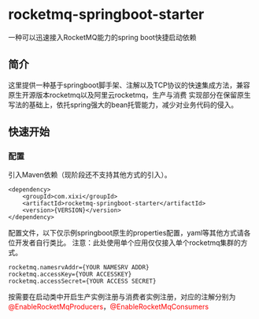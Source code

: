 # rocketmq-springboot-starter
一种可以迅速接入RocketMQ能力的spring boot快捷启动依赖

## 简介
这里提供一种基于springboot脚手架、注解以及TCP协议的快速集成方法，兼容原生开源版本rocketmq以及阿里云rocketmq，生产与消费
实现部分在保留原生写法的基础上，依托spring强大的bean托管能力，减少对业务代码的侵入。

## 快速开始

### 配置
引入Maven依赖（现阶段还不支持其他方式的引入）。
```mxml
<dependency>
    <groupId>com.xixi</groupId>
    <artifactId>rocketmq-springboot-starter</artifactId>
    <version>{VERSION}</version>
</dependency>
```
配置文件，以下仅示例springboot原生的properties配置，yaml等其他方式请各位开发者自行类比。
注意：此处使用单个应用仅仅接入单个rocketmq集群的方式。
```properties
rocketmq.namesrvAddr={YOUR NAMESRV ADDR}
rocketmq.accessKey={YOUR ACCESSKEY}
rocketmq.accessSecret={YOUR ACCESS SECRET}
```
按需要在启动类中开启生产实例注册与消费者实例注册，对应的注解分别为<font color=red>@EnableRocketMqProducers</font>，<font color=red>@EnableRocketMqConsumers</font>
### 